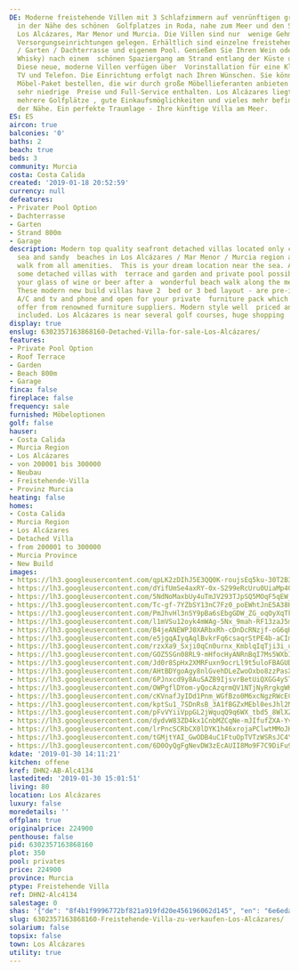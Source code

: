 ```yaml
---
DE: Moderne freistehende Villen mit 3 Schlafzimmern auf venrünftigen grossen Grundstücken,
  in der Nähe des schönen  Golfplatzes in Roda, nahe zum Meer und den Stränden in
  Los Alcázares, Mar Menor und Murcia. Die Villen sind nur  wenige Gehminuten zu allen
  Versorgungseinrichtungen gelegen. Erhältlich sind einzelne freistehende Villen mit  Terrasse
  / Garten / Dachterrasse und eigenem Pool. Genießen Sie Ihren Wein oder Bier (oder
  Whisky) nach einem  schönen Spaziergang am Strand entlang der Küste des Mittelmeers.
  Diese neue, moderne Villen verfügen über  Vorinstallation für eine Klimaanlage ,
  TV und Telefon. Die Einrichtung erfolgt nach Ihren Wünschen. Sie können Ihr  persönliches
  Möbel-Paket bestellen, die wir durch große Möbellieferanten anbieten können. Moderne,
  sehr niedrige  Preise und Full-Service enthalten. Los Alcázares liegt in der Nähe
  mehrere Golfplätze , gute Einkaufsmöglichkeiten und vieles mehr befinden sich in
  der Nähe. Ein perfekte Traumlage - Ihre künftige Villa am Meer.
ES: ES
aircon: true
balconies: '0'
baths: 2
beach: true
beds: 3
community: Murcia
costa: Costa Calida
created: '2019-01-18 20:52:59'
currency: null
defeatures:
- Privater Pool Option
- Dachterrasse
- Garten
- Strand 800m
- Garage
description: Modern top quality seafront detached villas located only ca. 800 m from
  sea and sandy  beaches in Los Alcázares / Mar Menor / Murcia region and a short
  walk from all amenities.  This is your dream location near the sea. Available are
  some detached villas with  terrace and garden and private pool possibility - enjoy
  your glass of wine or beer after a  wonderful beach walk along the medsea shore.
  These modern new build villas have 2  bed or 3 bed layout - are pre-installed for
  A/C and tv and phone and open for your private  furniture pack which we have to
  offer from renowned furniture suppliers. Modern style well  priced and full service
  included. Los Alcázares is near several golf courses, huge shopping  malls and more.
display: true
enslug: 6302357163868160-Detached-Villa-for-sale-Los-Alcázares/
features:
- Private Pool Option
- Roof Terrace
- Garden
- Beach 800m
- Garage
finca: false
fireplace: false
frequency: sale
furnished: Möbeloptionen
golf: false
hauser:
- Costa Calida
- Murcia Region
- Los Alcázares
- von 200001 bis 300000
- Neubau
- Freistehende-Villa
- Provinz Murcia
heating: false
homes:
- Costa Calida
- Murcia Region
- Los Alcázares
- Detached Villa
- from 200001 to 300000
- Murcia Province
- New Build
images:
- https://lh3.googleusercontent.com/qpLK2zDIhJ5E3QQ0K-roujsEq5ku-30T2B3nYANJwmeyZ4m0iGU9cGWLa8B_ofgIa0y0kIxXKkoQkpbPjk-Y=w640-rj-e30-l100
- https://lh3.googleusercontent.com/dYifUmSe4axRY-0x-S299eRcUru0UiaMp4QkjMLz9XuOp38KuhMtVTUs7A4Gz3HSEYFntExfvh-GMYpLWE0nSg=w640-rj-e30-l100
- https://lh3.googleusercontent.com/5NdNoMaxbUy4uTmJV293TJpSQ5MOqF5qEW__aLqZocTSDzX5Velyeqqb9r98Q43REH1CuKtUK7jgRPsqkJGg=w640-rj-e30-l100
- https://lh3.googleusercontent.com/Tc-gf-7YZbSY13nC7Fz0_poEWhtJnE5A38HDGZgmHtG3tR2xpkm0OEEySfXDL7-mh615qZ2wvoDfnmNX4sYi=w640-rj-e30-l100
- https://lh3.googleusercontent.com/PmJhvHl3nSY9pBa6sEbgGDW_ZG_oqOyXqTkkoxKYVGDplwyt1b5fWnUhILZNlANGLuPDJxATrfCRamdfHCXQ=w640-rj-e30-l100
- https://lh3.googleusercontent.com/l1mVSu12oyk4mWAg-5Nx_9mah-RF13zaJ5m51bLlxsHXULAf_UJD0BUGfR6lcWJn2HsBiGIsORufi-6CRTvk=w640-rj-e30-l100
- https://lh3.googleusercontent.com/B4jeANEWPJ0XARbxRh-cDnDcRNzjf-oG6qHJg6_hcibjL7zI98I_5N6sG5joGHwZJbQek2whCLFKdIcym68=w640-rj-e30-l100
- https://lh3.googleusercontent.com/e5jgqAIyqAqlBvkrFq6csaqrStPE4b-aCImJAXo2sTEN1JEZJK3qOAR3YAXQ1esoWDSRCqMn9G2twYLjRXE=w640-rj-e30-l100
- https://lh3.googleusercontent.com/rzxXa9_Sxji0qCn0urnx_KmblqIqTji3i_uLWJ3hysgagZaVLsX75ycG4nDhjmOPguJIUR5U6BOhvWxUiq78=w640-rj-e30-l100
- https://lh3.googleusercontent.com/GOZ5SGn08RL9-mHfocHyANRnBqI7Ms5WXbIOMySZZHbDCpQaudS_AdubxOdDz0lMn-A_xGZzI10kueictWFS=w640-rj-e30-l100
- https://lh3.googleusercontent.com/Jd0r8SpHx2XMRFuxn9ocrLl9t5uloFBAGUDCpZWTXczC6gC_dhDciyqK2CMCpFQ3WXjoPBcBHDdTJD026pI-TQ=w640-rj-e30-l100
- https://lh3.googleusercontent.com/AHtBDYgoAgy8nlGvehDLeZwoOxbo8zzPasXKGzV5_PjL-EihSpnAmcXqA0NI6-o7wrBj64snR7xICeBQs2Y=w640-rj-e30-l100
- https://lh3.googleusercontent.com/6PJnxcd9y8AuSAZB9IjsvrBetUiQXGG4yST-mrMRTl7yMiPRsOHm6exVptTHK2srpwEjEa9hWsnHIe-7-p8B=w640-rj-e30-l100
- https://lh3.googleusercontent.com/OWPgflDYom-yQocAzqrmQV1NTjNyRrgkgWKRgRRSoYbVPEc5cFv3bLzI-dizPxKSH4A_BhjqEPEOjdzn1o4r=w640-rj-e30-l100
- https://lh3.googleusercontent.com/cKVnafJyIDd1Pnm_WGfBzo0M6xcNgzRWcECYcPB4iyxEOOB7rqyP87xpdQtQy1nNKZ_fW0UiACTKs7RRH7cU=w640-rj-e30-l100
- https://lh3.googleusercontent.com/kptSu1_7SDnRsB_3A1fBGZxMEbl0esJhl2M1RCaU2bfpEPj9vQOezM2nf-8XiS1tN8OeFRr06VXjzPb2lT_i0Q=w640-rj-e30-l100
- https://lh3.googleusercontent.com/pFvVYiiVppGL2jWquqQ9q6WX_tbd5_8WlXZTjF2-oCf5h2-YdvAH38SiObC3p3pjf4Y0QxBz5wNtklRPEwYh=w640-rj-e30-l100
- https://lh3.googleusercontent.com/dydvW83ZD4kx1CnbMZCqNe-mJIfufZXA-YvUbWldKnKF0INGeittWo8j9WT7TwUguSi3X4qZcDdNQleZg2AsLg=w640-rj-e30-l100
- https://lh3.googleusercontent.com/lrPncSCRbCX0lDYK1h46xrojaPClwtMMoJHu615ZjQVKXz0uNIYPbhTaMBw6H0bHDr2fGyshY8g_yVmtedyeNA=w640-rj-e30-l100
- https://lh3.googleusercontent.com/tGMjtYAI_GwODB4uC1FtuOpTVTzWSRsJC4YFD-92MJR8jFYCMdef093OL9VHNjxPJ81bYE0atFjuW_VWw_Q=w640-rj-e30-l100
- https://lh3.googleusercontent.com/6D0OyQgFgNevDW3zEcAUII8Mo9F7C9DiFu9zotscZVAFTInONBv31hqrt-Qy-0w5Ev_r9Sf64uND3eOmTz-8=w640-rj-e30-l100
kdate: '2019-01-30 14:11:21'
kitchen: offene
kref: DHN2-AB-Alc4134
lastedited: '2019-01-30 15:01:51'
living: 80
location: Los Alcázares
luxury: false
moredetails: ''
offplan: true
originalprice: 224900
penthouse: false
pid: 6302357163868160
plot: 350
pool: privates
price: 224900
province: Murcia
ptype: Freistehende Villa
ref: DHN2-Alc4134
salestage: 0
shas: '{"de": "8f4b1f9996772bf821a919fd20e456196062d145", "en": "6e6edad8fc4cbb51e1f93062d69c9ce753bf4e59"}'
slug: 6302357163868160-Freistehende-Villa-zu-verkaufen-Los-Alcázares/
solarium: false
topsix: false
town: Los Alcázares
utility: true
---
```

